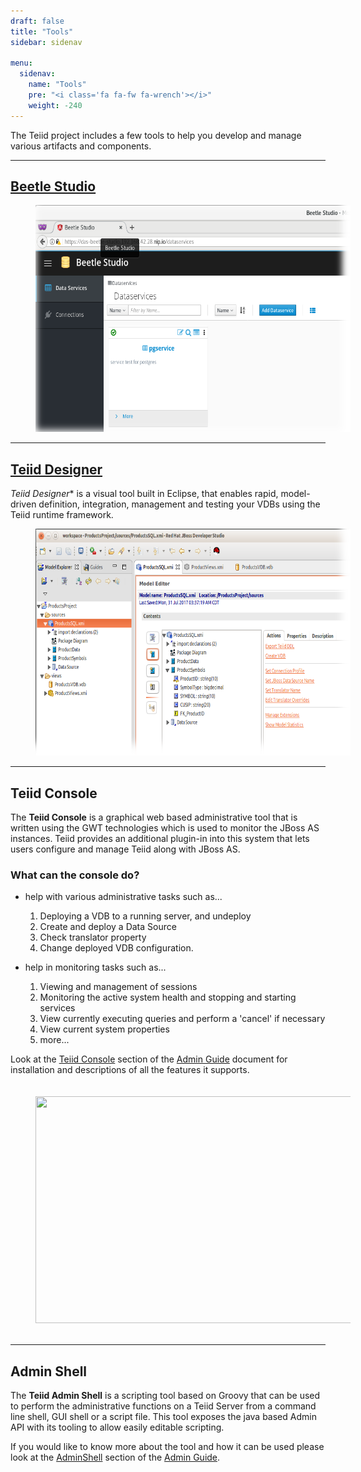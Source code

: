 ```yaml
---
draft: false
title: "Tools"
sidebar: sidenav

menu:
  sidenav:
    name: "Tools"
    pre: "<i class='fa fa-fw fa-wrench'></i>"
    weight: -240
---
```


The Teiid project includes a few tools to help you develop and manage various artifacts and components.

---

## [Beetle Studio](/tools/beetle_studio)

<div>
<img width="600" height="363" src="../images/beetle-studio-home.png" frameborder="2" hspace="40" ></img>
</div>

---

## [Teiid Designer](/tools/teiid_designer)

*Teiid Designer** is a visual tool built in Eclipse, that enables rapid, model-driven definition, integration, management
and testing your VDBs using the Teiid runtime framework.

<div>
<img width="600" height="363" src="../images/teiid-designer-home.png" frameborder="2" hspace="40" ></img>
</div>

---

## **Teiid Console**

The **Teiid Console** is a graphical web based administrative tool that is written using the GWT technologies which is used
to monitor the JBoss AS instances. Teiid provides an additional plugin-in into this system that lets users configure and
manage Teiid along with JBoss AS.

### What can the console do?

- help with various administrative tasks such as...

  1.  Deploying a VDB to a running server, and undeploy
  2.  Create and deploy a Data Source
  3.  Check translator property
  4.  Change deployed VDB configuration.

- help in monitoring tasks such as...

  1.  Viewing and management of sessions
  2.  Monitoring the active system health and stopping and starting services
  3.  View currently executing queries and perform a 'cancel' if necessary
  4.  View current system properties
  5.  more...

Look at the [Teiid Console](https://teiid.gitbooks.io/documents/content/admin/Teiid_Console.html) section of 
the [Admin Guide](https://teiid.gitbooks.io/documents/content/v/10.1.x/admin/Administrators_Guide.html) document for 
installation and descriptions of all the features it supports.

<div>
<img width="600" height="363" src="http://static.jboss.org/teiid/images/webconsole1.png" frameborder="2" hspace="40" vspace="20" ></img>
</div>

---
## **Admin Shell**

The **Teiid Admin Shell** is a scripting tool based on Groovy that can be used to perform the administrative
functions on a Teiid Server from a command line shell, GUI shell or a script file. This tool exposes the java based Admin API
with its tooling to allow easily editable scripting. 

If you would like to know more about the tool and how it can be used please look at the
 [AdminShell](https://teiid.gitbooks.io/documents/content/v/10.1.x/admin/AdminShell.html) section of the
  [Admin Guide](https://teiid.gitbooks.io/documents/content/v/10.1.x/admin/Administrators_Guide.html).